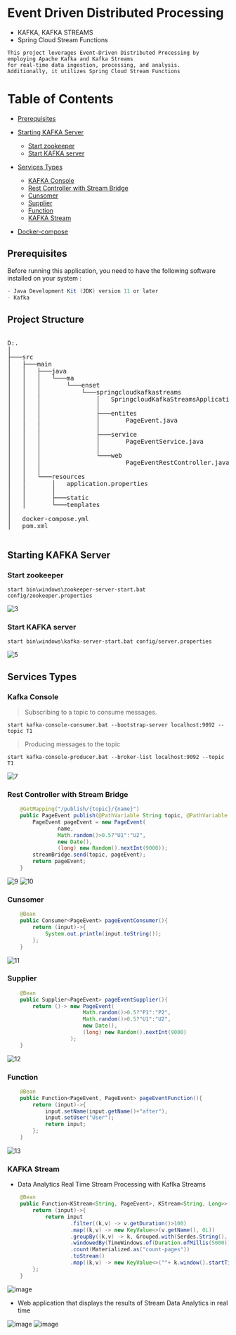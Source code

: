 # Event Driven Distributed Processing
- KAFKA, KAFKA STREAMS
- Spring Cloud Stream Functions

```
This project leverages Event-Driven Distributed Processing by employing Apache Kafka and Kafka Streams 
for real-time data ingestion, processing, and analysis. 
Additionally, it utilizes Spring Cloud Stream Functions
```

# Table of Contents
- [Prerequisites](#prerequisites)
- [Starting KAFKA Server](#starting-kafka-server)
    - [Start zookeeper](#start-zookeeper)
    - [Start KAFKA server](#start-kafka-server)
 
- [Services Types](#services-types)
    - [KAFKA Console](#kafka-console)
    - [Rest Controller with Stream Bridge](#rest-controller-with-stream-bridge)
    - [Cunsomer](#cunsomer)
    - [Supplier](#supplier)
    - [Function](#function)
    - [KAFKA Stream](#kafka-stream)
  
- [Docker-compose](#docker-compose)

## Prerequisites
Before running this application, you need to have the following software installed on your system :

```java
- Java Development Kit (JDK) version 11 or later
- Kafka
```
## Project Structure
<pre>

D:.
│ 
├───src
│   ├───main
│   │   ├───java
│   │   │   └───ma
│   │   │       └───enset
│   │   │           └───springcloudkafkastreams
│   │   │               │   SpringcloudKafkaStreamsApplication.java
│   │   │               │
│   │   │               ├───entites
│   │   │               │       PageEvent.java
│   │   │               │
│   │   │               ├───service
│   │   │               │       PageEventService.java
│   │   │               │
│   │   │               └───web
│   │   │                       PageEventRestController.java
│   │   │
│   │   └───resources
│   │       │   application.properties
│   │       │
│   │       ├───static
│   │       └───templates
│ 
│   docker-compose.yml
│   pom.xml

</pre>

## Starting KAFKA Server

### Start zookeeper
`start bin\windows\zookeeper-server-start.bat config/zookeeper.properties`

![3](https://github.com/el-moudni-hicham/springcloud-kafka/assets/85403056/2c4904e4-2b0b-460e-b708-1a5de16d4dd0)

### Start KAFKA server
`start bin\windows\kafka-server-start.bat config/server.properties`

![5](https://github.com/el-moudni-hicham/springcloud-kafka/assets/85403056/ebef2645-7a5c-44b9-96b7-db65b3c6f701)

## Services Types

### Kafka Console

> Subscribing to a topic to consume messages.

`start kafka-console-consumer.bat --bootstrap-server localhost:9092 --topic T1`

> Producing messages to the topic

`start kafka-console-producer.bat --broker-list localhost:9092 --topic T1`

![7](https://github.com/el-moudni-hicham/springcloud-kafka/assets/85403056/9689f156-8e81-4a31-af93-00d5eaad6f1e)


### Rest Controller with Stream Bridge

```java
    @GetMapping("/publish/{topic}/{name}")
    public PageEvent publish(@PathVariable String topic, @PathVariable String name){
        PageEvent pageEvent = new PageEvent(
                name,
                Math.random()>0.5?"U1":"U2",
                new Date(),
                (long) new Random().nextInt(9000));
        streamBridge.send(topic, pageEvent);
        return pageEvent;
    }
```

![9](https://github.com/el-moudni-hicham/springcloud-kafka/assets/85403056/21805011-e5a3-4f2c-a38a-577783f5ffb1)
![10](https://github.com/el-moudni-hicham/springcloud-kafka/assets/85403056/7f2e3e85-748e-43c3-bd81-8e308123d370)

### Cunsomer

```java
    @Bean
    public Consumer<PageEvent> pageEventConsumer(){
        return (input)->{
            System.out.println(input.toString());
        };
    }
```
![11](https://github.com/el-moudni-hicham/springcloud-kafka/assets/85403056/84b2fd1d-4356-4a13-92b8-b75b7e9096cc)

### Supplier

```java
    @Bean
    public Supplier<PageEvent> pageEventSupplier(){
        return ()-> new PageEvent(
                        Math.random()>0.5?"P1":"P2",
                        Math.random()>0.5?"U1":"U2",
                        new Date(),
                        (long) new Random().nextInt(9000)
                    );
    }
```
![12](https://github.com/el-moudni-hicham/springcloud-kafka/assets/85403056/52d1158a-0502-40a5-9b37-6cdd269bfc37)

### Function

```java
    @Bean
    public Function<PageEvent, PageEvent> pageEventFunction(){
        return (input)->{
            input.setName(input.getName()+"after");
            input.setUser("User");
            return input;
        };
    }
```
![13](https://github.com/el-moudni-hicham/springcloud-kafka/assets/85403056/3b87552a-702d-408d-97ec-5842c02eb3ff)

### KAFKA Stream

*  Data Analytics Real Time Stream Processing with Kaflka Streams

```java
    @Bean
    public Function<KStream<String, PageEvent>, KStream<String, Long>> kStreamFunction(){
        return (input)->{
            return input
                    .filter((k,v) -> v.getDuration()>100)
                    .map((k,v) -> new KeyValue<>(v.getName(), 0L))
                    .groupBy((k,v) -> k, Grouped.with(Serdes.String(), Serdes.Long()))
                    .windowedBy(TimeWindows.of(Duration.ofMillis(5000)))
                    .count(Materialized.as("count-pages"))
                    .toStream()
                    .map((k,v) -> new KeyValue<>(""+ k.window().startTime() + " -> " + k.window().endTime() + " , page : " + k.key() , v));
        };
    }
```

![image](https://github.com/el-moudni-hicham/springcloud-kafka/assets/85403056/74eb541e-39a4-4a36-8af8-ff7592a88563)


* Web application that displays the results of Stream Data Analytics in real time

![image](https://github.com/el-moudni-hicham/springcloud-kafka/assets/85403056/304184b8-398e-4a99-9a45-a83545eede36)
![image](https://github.com/el-moudni-hicham/springcloud-kafka/assets/85403056/b4843ace-293b-4724-acc2-f581d80da3fb)


